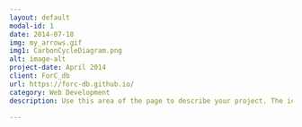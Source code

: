 ```yaml
---
layout: default
modal-id: 1
date: 2014-07-18
img: my_arrows.gif
img1: CarbonCycleDiagram.png
alt: image-alt
project-date: April 2014
client: ForC_db
url: https://forc-db.github.io/
category: Web Development
description: Use this area of the page to describe your project. The icon above is part of a free icon set by <a href="https://sellfy.com/p/8Q9P/jV3VZ/">Flat Icons</a>. On their website, you can download their free set with 16 icons, or you can purchase the entire set with 146 icons for only $12!

---
```

